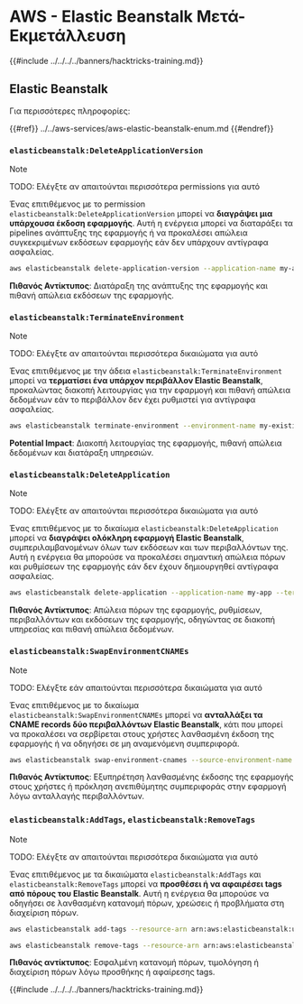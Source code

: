 # AWS - Elastic Beanstalk Μετά-Εκμετάλλευση

{{#include ../../../../banners/hacktricks-training.md}}

## Elastic Beanstalk

Για περισσότερες πληροφορίες:

{{#ref}}
../../aws-services/aws-elastic-beanstalk-enum.md
{{#endref}}

### `elasticbeanstalk:DeleteApplicationVersion`

> [!NOTE]
> TODO: Ελέγξτε αν απαιτούνται περισσότερα permissions για αυτό

Ένας επιτιθέμενος με το permission `elasticbeanstalk:DeleteApplicationVersion` μπορεί να **διαγράψει μια υπάρχουσα έκδοση εφαρμογής**. Αυτή η ενέργεια μπορεί να διαταράξει τα pipelines ανάπτυξης της εφαρμογής ή να προκαλέσει απώλεια συγκεκριμένων εκδόσεων εφαρμογής εάν δεν υπάρχουν αντίγραφα ασφαλείας.
```bash
aws elasticbeanstalk delete-application-version --application-name my-app --version-label my-version
```
**Πιθανός Αντίκτυπος**: Διατάραξη της ανάπτυξης της εφαρμογής και πιθανή απώλεια εκδόσεων της εφαρμογής.

### `elasticbeanstalk:TerminateEnvironment`

> [!NOTE]
> TODO: Ελέγξτε αν απαιτούνται περισσότερα δικαιώματα για αυτό

Ένας επιτιθέμενος με την άδεια `elasticbeanstalk:TerminateEnvironment` μπορεί να **τερματίσει ένα υπάρχον περιβάλλον Elastic Beanstalk**, προκαλώντας διακοπή λειτουργίας για την εφαρμογή και πιθανή απώλεια δεδομένων εάν το περιβάλλον δεν έχει ρυθμιστεί για αντίγραφα ασφαλείας.
```bash
aws elasticbeanstalk terminate-environment --environment-name my-existing-env
```
**Potential Impact**: Διακοπή λειτουργίας της εφαρμογής, πιθανή απώλεια δεδομένων και διατάραξη υπηρεσιών.

### `elasticbeanstalk:DeleteApplication`

> [!NOTE]
> TODO: Ελέγξτε αν απαιτούνται περισσότερα δικαιώματα για αυτό

Ένας επιτιθέμενος με το δικαίωμα `elasticbeanstalk:DeleteApplication` μπορεί να **διαγράψει ολόκληρη εφαρμογή Elastic Beanstalk**, συμπεριλαμβανομένων όλων των εκδόσεων και των περιβαλλόντων της. Αυτή η ενέργεια θα μπορούσε να προκαλέσει σημαντική απώλεια πόρων και ρυθμίσεων της εφαρμογής εάν δεν έχουν δημιουργηθεί αντίγραφα ασφαλείας.
```bash
aws elasticbeanstalk delete-application --application-name my-app --terminate-env-by-force
```
**Πιθανός Αντίκτυπος**: Απώλεια πόρων της εφαρμογής, ρυθμίσεων, περιβαλλόντων και εκδόσεων της εφαρμογής, οδηγώντας σε διακοπή υπηρεσίας και πιθανή απώλεια δεδομένων.

### `elasticbeanstalk:SwapEnvironmentCNAMEs`

> [!NOTE]
> TODO: Ελέγξτε εάν απαιτούνται περισσότερα δικαιώματα για αυτό

Ένας επιτιθέμενος με το δικαίωμα `elasticbeanstalk:SwapEnvironmentCNAMEs` μπορεί να **ανταλλάξει τα CNAME records δύο περιβαλλόντων Elastic Beanstalk**, κάτι που μπορεί να προκαλέσει να σερβίρεται στους χρήστες λανθασμένη έκδοση της εφαρμογής ή να οδηγήσει σε μη αναμενόμενη συμπεριφορά.
```bash
aws elasticbeanstalk swap-environment-cnames --source-environment-name my-env-1 --destination-environment-name my-env-2
```
**Πιθανός Αντίκτυπος**: Εξυπηρέτηση λανθασμένης έκδοσης της εφαρμογής στους χρήστες ή πρόκληση ανεπιθύμητης συμπεριφοράς στην εφαρμογή λόγω ανταλλαγής περιβαλλόντων.

### `elasticbeanstalk:AddTags`, `elasticbeanstalk:RemoveTags`

> [!NOTE]
> TODO: Ελέγξτε αν απαιτούνται περισσότερα δικαιώματα για αυτό

Ένας επιτιθέμενος με τα δικαιώματα `elasticbeanstalk:AddTags` και `elasticbeanstalk:RemoveTags` μπορεί να **προσθέσει ή να αφαιρέσει tags από πόρους του Elastic Beanstalk**. Αυτή η ενέργεια θα μπορούσε να οδηγήσει σε λανθασμένη κατανομή πόρων, χρεώσεις ή προβλήματα στη διαχείριση πόρων.
```bash
aws elasticbeanstalk add-tags --resource-arn arn:aws:elasticbeanstalk:us-west-2:123456789012:environment/my-app/my-env --tags Key=MaliciousTag,Value=1

aws elasticbeanstalk remove-tags --resource-arn arn:aws:elasticbeanstalk:us-west-2:123456789012:environment/my-app/my-env --tag-keys MaliciousTag
```
**Πιθανός αντίκτυπος**: Εσφαλμένη κατανομή πόρων, τιμολόγηση ή διαχείριση πόρων λόγω προσθήκης ή αφαίρεσης tags.

{{#include ../../../../banners/hacktricks-training.md}}
